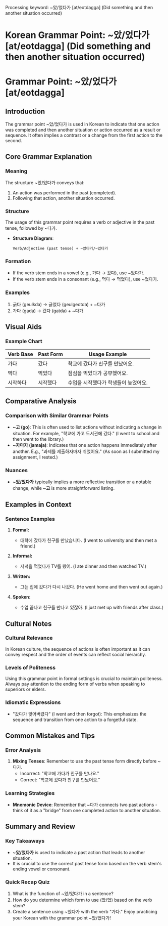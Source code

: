 Processing keyword: ~았/었다가 [at/eotdagga] (Did something and then another situation occurred)
# Korean Grammar Point: ~았/었다가 [at/eotdagga] (Did something and then another situation occurred)
# Grammar Point: ~았/었다가 [at/eotdagga]
## Introduction
The grammar point ~았/었다가 is used in Korean to indicate that one action was completed and then another situation or action occurred as a result or sequence. It often implies a contrast or a change from the first action to the second.
## Core Grammar Explanation
### Meaning
The structure ~았/었다가 conveys that:
1. An action was performed in the past (completed).
2. Following that action, another situation occurred.
### Structure
The usage of this grammar point requires a verb or adjective in the past tense, followed by ~다가. 
- **Structure Diagram**:
  
  ``` 
  Verb/Adjective (past tense) + ~았다가/~었다가
  ```
### Formation
- If the verb stem ends in a vowel (e.g., 가다 → 갔다), use ~았다가. 
- If the verb stem ends in a consonant (e.g., 먹다 → 먹었다), use ~었다가.
### Examples
1. 긁다 (geulkda) → 긁었다 (geulgeotda) + ~다가
2. 가다 (gada) → 갔다 (gatda) + ~다가
## Visual Aids
### Example Chart
| Verb Base | Past Form  | Usage Example                   |
|-----------|------------|---------------------------------|
| 가다      | 갔다       | 학교에 갔다가 친구를 만났어요.  |
| 먹다      | 먹었다     | 점심을 먹었다가 공부했어요.    |
| 시작하다  | 시작했다   | 수업을 시작했다가 학생들이 늦었어요.|
## Comparative Analysis
### Comparison with Similar Grammar Points
- **~고 (go)**: This is often used to list actions without indicating a change in situation. For example, "학교에 가고 도서관에 갔다." (I went to school and then went to the library.)
- **~자마자 (jamaja)**: Indicates that one action happens immediately after another. E.g., "과제를 제출하자마자 쉬었어요." (As soon as I submitted my assignment, I rested.)
  
### Nuances
- **~았/었다가** typically implies a more reflective transition or a notable change, while **~고** is more straightforward listing.
## Examples in Context
### Sentence Examples
1. **Formal:** 
   - 대학에 갔다가 친구를 만났습니다. (I went to university and then met a friend.)
   
2. **Informal:** 
   - 저녁을 먹었다가 TV를 봤어. (I ate dinner and then watched TV.)
   
3. **Written:** 
   - 그는 집에 갔다가 다시 나갔다. (He went home and then went out again.)
   
4. **Spoken:** 
   - 수업 끝나고 친구들 만나고 있잖아. (I just met up with friends after class.)
## Cultural Notes
### Cultural Relevance
In Korean culture, the sequence of actions is often important as it can convey respect and the order of events can reflect social hierarchy. 
### Levels of Politeness
Using this grammar point in formal settings is crucial to maintain politeness. Always pay attention to the ending form of verbs when speaking to superiors or elders.
### Idiomatic Expressions
- "갔다가 잊어버렸다" (I went and then forgot): This emphasizes the sequence and transition from one action to a forgetful state.
## Common Mistakes and Tips
### Error Analysis
1. **Mixing Tenses**: Remember to use the past tense form directly before ~다가.
   - Incorrect: "학교에 가다가 친구를 만나요."
   - Correct: "학교에 갔다가 친구를 만났어요."
### Learning Strategies
- **Mnemonic Device**: Remember that ~다가 connects two past actions - think of it as a "bridge" from one completed action to another situation.
## Summary and Review
### Key Takeaways
- **~았/었다가** is used to indicate a past action that leads to another situation.
- It is crucial to use the correct past tense form based on the verb stem's ending vowel or consonant.
### Quick Recap Quiz
1. What is the function of ~았/었다가 in a sentence?
2. How do you determine which form to use (았/었) based on the verb stem?
3. Create a sentence using ~았다가 with the verb "가다."
Enjoy practicing your Korean with the grammar point ~았/었다가!
